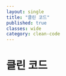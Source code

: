 ```yaml
---
layout: single
title: "클린 코드"
published: true
classes: wide
category: clean-code
---
```


# 클린 코드

<!--
최근 성장에 정체된 느낌이 들어, 스스로 부족한 점이 무엇인지 깊이 고민해보았다.
개발 언어나 라이브러리 사용에는 익숙했지만, 프로그래밍 이론이 부족하여 더 나아가지 못했다고 생각이 들었다.

이를 보완하고자 많은 개발자들이 추천하는 이 도서를 읽게 되었으며, 이를 통해 얻은 핵심 내용을 정리해보고자 한다.
이 과정을 통해 다시 한번 성장의 방향을 명확히 잡고자 한다.

### 깨끗한 코드
-->
<!--
목차:

1장 깨끗한 코드
코드가 존재하리라
나쁜 코드
나쁜 코드로 치르는 대가
__ 원대한 재설계의 꿈
__ 태도
__ 원초적 난제
__ 깨끗한 코드라는 예술?
__ 깨끗한 코드란?
우리들 생각
우리는 저자다
보이스카우트 규칙
프리퀄과 원칙
결론
참고 문헌
2장 의미 있는 이름
들어가면서
의도를 분명히 밝혀라
그릇된 정보를 피하라
-->
